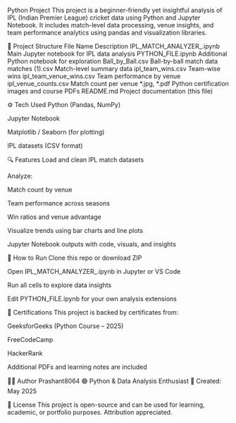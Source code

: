  Python Project
This project is a beginner-friendly yet insightful analysis of IPL (Indian Premier League) cricket data using Python and Jupyter Notebook. It includes match-level data processing, venue insights, and team performance analytics using pandas and visualization libraries.

📁 Project Structure
File Name	Description
IPL_MATCH_ANALYZER_.ipynb	Main Jupyter notebook for IPL data analysis
PYTHON_FILE.ipynb	Additional Python notebook for exploration
Ball_by_Ball.csv	Ball-by-ball match data
matches (1).csv	Match-level summary data
ipl_team_wins.csv	Team-wise wins
ipl_team_venue_wins.csv	Team performance by venue
ipl_venue_counts.csv	Match count per venue
*.jpg, *.pdf	Python certification images and course PDFs
README.md	Project documentation (this file)

⚙️ Tech Used
Python (Pandas, NumPy)

Jupyter Notebook

Matplotlib / Seaborn (for plotting)

IPL datasets (CSV format)

🔍 Features
Load and clean IPL match datasets

Analyze:

Match count by venue

Team performance across seasons

Win ratios and venue advantage

Visualize trends using bar charts and line plots

Jupyter Notebook outputs with code, visuals, and insights

🚀 How to Run
Clone this repo or download ZIP

Open IPL_MATCH_ANALYZER_.ipynb in Jupyter or VS Code

Run all cells to explore data insights

Edit PYTHON_FILE.ipynb for your own analysis extensions

📜 Certifications
This project is backed by certificates from:

GeeksforGeeks (Python Course – 2025)

FreeCodeCamp

HackerRank

Additional PDFs and learning notes are included

🙋‍♂️ Author
Prashant8064
🟢 Python & Data Analysis Enthusiast
📅 Created: May 2025

📌 License
This project is open-source and can be used for learning, academic, or portfolio purposes. Attribution appreciated.
